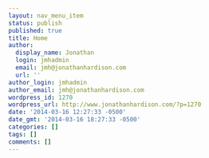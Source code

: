 ```yaml
---
layout: nav_menu_item
status: publish
published: true
title: Home
author:
  display_name: Jonathan
  login: jmhadmin
  email: jmh@jonathanhardison.com
  url: ''
author_login: jmhadmin
author_email: jmh@jonathanhardison.com
wordpress_id: 1270
wordpress_url: http://www.jonathanhardison.com/?p=1270
date: '2014-03-16 12:27:33 -0500'
date_gmt: '2014-03-16 18:27:33 -0500'
categories: []
tags: []
comments: []
---
```


